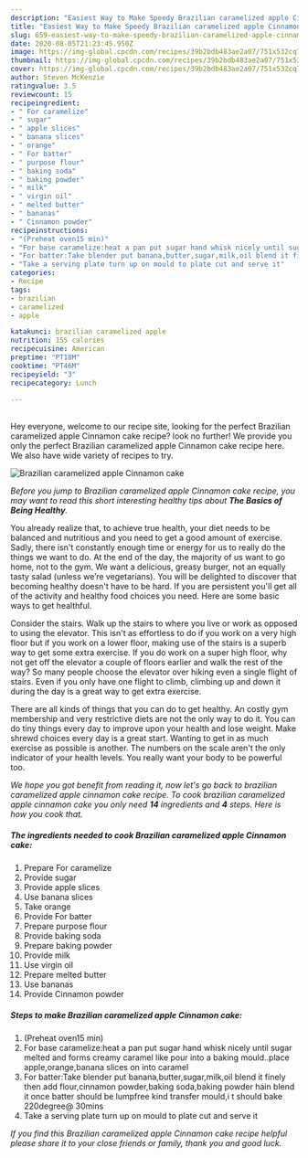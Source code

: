 ```yaml
---
description: "Easiest Way to Make Speedy Brazilian caramelized apple Cinnamon cake"
title: "Easiest Way to Make Speedy Brazilian caramelized apple Cinnamon cake"
slug: 659-easiest-way-to-make-speedy-brazilian-caramelized-apple-cinnamon-cake
date: 2020-08-05T21:23:45.950Z
image: https://img-global.cpcdn.com/recipes/39b2bdb483ae2a07/751x532cq70/brazilian-caramelized-apple-cinnamon-cake-recipe-main-photo.jpg
thumbnail: https://img-global.cpcdn.com/recipes/39b2bdb483ae2a07/751x532cq70/brazilian-caramelized-apple-cinnamon-cake-recipe-main-photo.jpg
cover: https://img-global.cpcdn.com/recipes/39b2bdb483ae2a07/751x532cq70/brazilian-caramelized-apple-cinnamon-cake-recipe-main-photo.jpg
author: Steven McKenzie
ratingvalue: 3.5
reviewcount: 15
recipeingredient:
- " For caramelize"
- " sugar"
- " apple slices"
- " banana slices"
- " orange"
- " For batter"
- " purpose flour"
- " baking soda"
- " baking powder"
- " milk"
- " virgin oil"
- " melted butter"
- " bananas"
- " Cinnamon powder"
recipeinstructions:
- "(Preheat oven15 min)"
- "For base caramelize:heat a pan put sugar hand whisk nicely until sugar melted and forms creamy caramel like pour into a baking mould..place apple,orange,banana slices on into caramel"
- "For batter:Take blender put banana,butter,sugar,milk,oil blend it finely then add flour,cinnamon powder,baking soda,baking powder hain blend it once batter should be lumpfree kind transfer mould,i t should bake 220degree@ 30mins"
- "Take a serving plate turn up on mould to plate cut and serve it"
categories:
- Recipe
tags:
- brazilian
- caramelized
- apple

katakunci: brazilian caramelized apple 
nutrition: 155 calories
recipecuisine: American
preptime: "PT18M"
cooktime: "PT46M"
recipeyield: "3"
recipecategory: Lunch

---
```

<br>
Hey everyone, welcome to our recipe site, looking for the perfect Brazilian caramelized apple Cinnamon cake recipe? look no further! We provide you only the perfect Brazilian caramelized apple Cinnamon cake recipe here. We also have wide variety of recipes to try.
<br>


![Brazilian caramelized apple Cinnamon cake](https://img-global.cpcdn.com/recipes/39b2bdb483ae2a07/751x532cq70/brazilian-caramelized-apple-cinnamon-cake-recipe-main-photo.jpg)

<i>Before you jump to Brazilian caramelized apple Cinnamon cake recipe, you may want to read this short interesting healthy tips about <strong>The Basics of Being Healthy</strong>.</i>

You already realize that, to achieve true health, your diet needs to be balanced and nutritious and you need to get a good amount of exercise. Sadly, there isn't constantly enough time or energy for us to really do the things we want to do. At the end of the day, the majority of us want to go home, not to the gym. We want a delicious, greasy burger, not an equally tasty salad (unless we’re vegetarians). You will be delighted to discover that becoming healthy doesn't have to be hard. If you are persistent you'll get all of the activity and healthy food choices you need. Here are some basic ways to get healthful.

Consider the stairs. Walk up the stairs to where you live or work as opposed to using the elevator. This isn't as effortless to do if you work on a very high floor but if you work on a lower floor, making use of the stairs is a superb way to get some extra exercise. If you do work on a super high floor, why not get off the elevator a couple of floors earlier and walk the rest of the way? So many people choose the elevator over hiking even a single flight of stairs. Even if you only have one flight to climb, climbing up and down it during the day is a great way to get extra exercise. 

There are all kinds of things that you can do to get healthy. An costly gym membership and very restrictive diets are not the only way to do it. You can do tiny things every day to improve upon your health and lose weight. Make shrewd choices every day is a great start. Wanting to get in as much exercise as possible is another. The numbers on the scale aren't the only indicator of your health levels. You really want your body to be powerful too. 


<i>We hope you got benefit from reading it, now let's go back to brazilian caramelized apple cinnamon cake recipe. To cook brazilian caramelized apple cinnamon cake you only need <strong>14</strong> ingredients and <strong>4</strong> steps. Here is how you cook that.
</i>

##### The ingredients needed to cook Brazilian caramelized apple Cinnamon cake:

1. Prepare  For caramelize
1. Provide  sugar
1. Provide  apple slices
1. Use  banana slices
1. Take  orange
1. Provide  For batter
1. Prepare  purpose flour
1. Provide  baking soda
1. Prepare  baking powder
1. Provide  milk
1. Use  virgin oil
1. Prepare  melted butter
1. Use  bananas
1. Provide  Cinnamon powder


##### Steps to make Brazilian caramelized apple Cinnamon cake:

1. (Preheat oven15 min)
1. For base caramelize:heat a pan put sugar hand whisk nicely until sugar melted and forms creamy caramel like pour into a baking mould..place apple,orange,banana slices on into caramel
1. For batter:Take blender put banana,butter,sugar,milk,oil blend it finely then add flour,cinnamon powder,baking soda,baking powder hain blend it once batter should be lumpfree kind transfer mould,i t should bake 220degree@ 30mins
1. Take a serving plate turn up on mould to plate cut and serve it


<i>If you find this Brazilian caramelized apple Cinnamon cake recipe helpful please share it to your close friends or family, thank you and good luck.</i>
